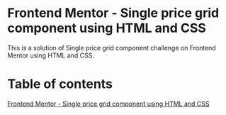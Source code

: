 # Frontend Mentor - Single price grid component using HTML and CSS
This is a solution of Single price grid component challenge on Frontend Mentor using HTML and CSS.

# Table of contents

  [Frontend Mentor - Single price grid component using HTML and CSS](README.md)
